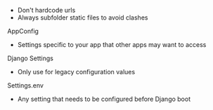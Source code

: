 -   Don't hardcode urls
-   Always subfolder static files to avoid clashes

AppConfig

-   Settings specific to your app that other apps may want to access

Django Settings

-   Only use for legacy configuration values

Settings.env

-   Any setting that needs to be configured before Django boot
